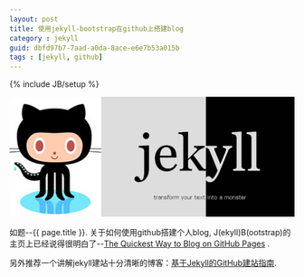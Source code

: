```yaml
---
layout: post
title: 使用jekyll-bootstrap在github上搭建blog
category : jekyll
guid: dbfd97b7-7aad-a0da-8ace-e6e7b53a015b
tags : [jekyll, github]
---
```

{% include JB/setup %}

![Jekyll-Bootstrap & Github](/assets/images/jekyll/github-pages-jekyll.png)

如题--{{ page.title }}. 关于如何使用github搭建个人blog, J(ekyll)B(ootstrap)的主页上已经说得很明白了--[The Quickest Way to Blog on GitHub Pages](http://jekyllbootstrap.com/) . 


另外推荐一个讲解jekyll建站十分清晰的博客：[基于Jekyll的GitHub建站指南](http://qianjiye.de/2012/07/host-your-pages-at-github-using-jekyll/#jekyll-and-github).
